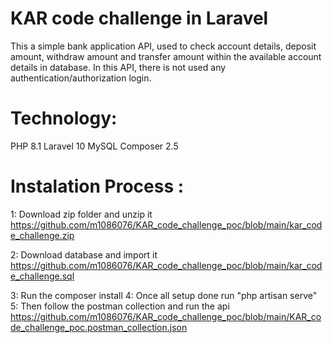 # KAR code challenge in Laravel


This a simple bank application API, used to check account details, deposit amount, withdraw amount and transfer amount within the available account details in database.
In this API, there is not used any authentication/authorization login.

# Technology:
PHP 8.1
Laravel 10
MySQL
Composer 2.5

# Instalation Process :
1: Download zip folder and unzip it 
https://github.com/m1086076/KAR_code_challenge_poc/blob/main/kar_code_challenge.zip

2: Download database and import it
https://github.com/m1086076/KAR_code_challenge_poc/blob/main/kar_code_challenge.sql

3: Run the composer install
4: Once all setup done run "php artisan serve"
5: Then follow the postman collection and run the api
https://github.com/m1086076/KAR_code_challenge_poc/blob/main/KAR_code_challenge_poc.postman_collection.json

